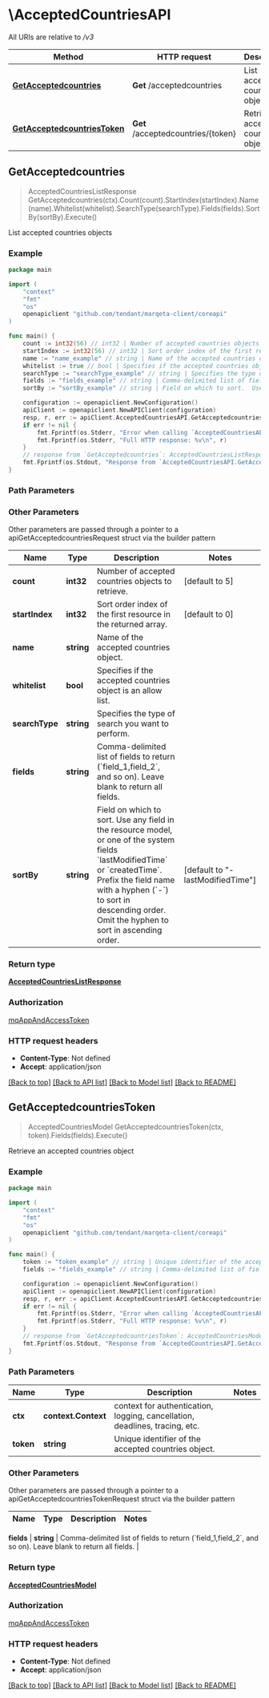 # \AcceptedCountriesAPI

All URIs are relative to */v3*

Method | HTTP request | Description
------------- | ------------- | -------------
[**GetAcceptedcountries**](AcceptedCountriesAPI.md#GetAcceptedcountries) | **Get** /acceptedcountries | List accepted countries objects
[**GetAcceptedcountriesToken**](AcceptedCountriesAPI.md#GetAcceptedcountriesToken) | **Get** /acceptedcountries/{token} | Retrieve an accepted countries object



## GetAcceptedcountries

> AcceptedCountriesListResponse GetAcceptedcountries(ctx).Count(count).StartIndex(startIndex).Name(name).Whitelist(whitelist).SearchType(searchType).Fields(fields).SortBy(sortBy).Execute()

List accepted countries objects



### Example

```go
package main

import (
    "context"
    "fmt"
    "os"
    openapiclient "github.com/tendant/marqeta-client/coreapi"
)

func main() {
    count := int32(56) // int32 | Number of accepted countries objects to retrieve. (optional) (default to 5)
    startIndex := int32(56) // int32 | Sort order index of the first resource in the returned array. (optional) (default to 0)
    name := "name_example" // string | Name of the accepted countries object. (optional)
    whitelist := true // bool | Specifies if the accepted countries object is an allow list. (optional)
    searchType := "searchType_example" // string | Specifies the type of search you want to perform. (optional)
    fields := "fields_example" // string | Comma-delimited list of fields to return (`field_1,field_2`, and so on).  Leave blank to return all fields. (optional)
    sortBy := "sortBy_example" // string | Field on which to sort.  Use any field in the resource model, or one of the system fields `lastModifiedTime` or `createdTime`.  Prefix the field name with a hyphen (`-`) to sort in descending order.  Omit the hyphen to sort in ascending order. (optional) (default to "-lastModifiedTime")

    configuration := openapiclient.NewConfiguration()
    apiClient := openapiclient.NewAPIClient(configuration)
    resp, r, err := apiClient.AcceptedCountriesAPI.GetAcceptedcountries(context.Background()).Count(count).StartIndex(startIndex).Name(name).Whitelist(whitelist).SearchType(searchType).Fields(fields).SortBy(sortBy).Execute()
    if err != nil {
        fmt.Fprintf(os.Stderr, "Error when calling `AcceptedCountriesAPI.GetAcceptedcountries``: %v\n", err)
        fmt.Fprintf(os.Stderr, "Full HTTP response: %v\n", r)
    }
    // response from `GetAcceptedcountries`: AcceptedCountriesListResponse
    fmt.Fprintf(os.Stdout, "Response from `AcceptedCountriesAPI.GetAcceptedcountries`: %v\n", resp)
}
```

### Path Parameters



### Other Parameters

Other parameters are passed through a pointer to a apiGetAcceptedcountriesRequest struct via the builder pattern


Name | Type | Description  | Notes
------------- | ------------- | ------------- | -------------
 **count** | **int32** | Number of accepted countries objects to retrieve. | [default to 5]
 **startIndex** | **int32** | Sort order index of the first resource in the returned array. | [default to 0]
 **name** | **string** | Name of the accepted countries object. | 
 **whitelist** | **bool** | Specifies if the accepted countries object is an allow list. | 
 **searchType** | **string** | Specifies the type of search you want to perform. | 
 **fields** | **string** | Comma-delimited list of fields to return (&#x60;field_1,field_2&#x60;, and so on).  Leave blank to return all fields. | 
 **sortBy** | **string** | Field on which to sort.  Use any field in the resource model, or one of the system fields &#x60;lastModifiedTime&#x60; or &#x60;createdTime&#x60;.  Prefix the field name with a hyphen (&#x60;-&#x60;) to sort in descending order.  Omit the hyphen to sort in ascending order. | [default to &quot;-lastModifiedTime&quot;]

### Return type

[**AcceptedCountriesListResponse**](AcceptedCountriesListResponse.md)

### Authorization

[mqAppAndAccessToken](../README.md#mqAppAndAccessToken)

### HTTP request headers

- **Content-Type**: Not defined
- **Accept**: application/json

[[Back to top]](#) [[Back to API list]](../README.md#documentation-for-api-endpoints)
[[Back to Model list]](../README.md#documentation-for-models)
[[Back to README]](../README.md)


## GetAcceptedcountriesToken

> AcceptedCountriesModel GetAcceptedcountriesToken(ctx, token).Fields(fields).Execute()

Retrieve an accepted countries object



### Example

```go
package main

import (
    "context"
    "fmt"
    "os"
    openapiclient "github.com/tendant/marqeta-client/coreapi"
)

func main() {
    token := "token_example" // string | Unique identifier of the accepted countries object.
    fields := "fields_example" // string | Comma-delimited list of fields to return (`field_1,field_2`, and so on). Leave blank to return all fields. (optional)

    configuration := openapiclient.NewConfiguration()
    apiClient := openapiclient.NewAPIClient(configuration)
    resp, r, err := apiClient.AcceptedCountriesAPI.GetAcceptedcountriesToken(context.Background(), token).Fields(fields).Execute()
    if err != nil {
        fmt.Fprintf(os.Stderr, "Error when calling `AcceptedCountriesAPI.GetAcceptedcountriesToken``: %v\n", err)
        fmt.Fprintf(os.Stderr, "Full HTTP response: %v\n", r)
    }
    // response from `GetAcceptedcountriesToken`: AcceptedCountriesModel
    fmt.Fprintf(os.Stdout, "Response from `AcceptedCountriesAPI.GetAcceptedcountriesToken`: %v\n", resp)
}
```

### Path Parameters


Name | Type | Description  | Notes
------------- | ------------- | ------------- | -------------
**ctx** | **context.Context** | context for authentication, logging, cancellation, deadlines, tracing, etc.
**token** | **string** | Unique identifier of the accepted countries object. | 

### Other Parameters

Other parameters are passed through a pointer to a apiGetAcceptedcountriesTokenRequest struct via the builder pattern


Name | Type | Description  | Notes
------------- | ------------- | ------------- | -------------

 **fields** | **string** | Comma-delimited list of fields to return (&#x60;field_1,field_2&#x60;, and so on). Leave blank to return all fields. | 

### Return type

[**AcceptedCountriesModel**](AcceptedCountriesModel.md)

### Authorization

[mqAppAndAccessToken](../README.md#mqAppAndAccessToken)

### HTTP request headers

- **Content-Type**: Not defined
- **Accept**: application/json

[[Back to top]](#) [[Back to API list]](../README.md#documentation-for-api-endpoints)
[[Back to Model list]](../README.md#documentation-for-models)
[[Back to README]](../README.md)

